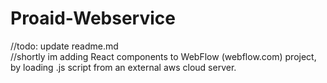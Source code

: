 # Proaid-Webservice

//todo: update readme.md <br/> 
//shortly im adding React components to WebFlow (webflow.com) project, by loading .js script from an external aws cloud server.


